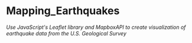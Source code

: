 # **Mapping_Earthquakes**
*Use JavaScript's Leaflet library and MapboxAPI to create visualization of earthquake data from the U.S. Geological Survey*
